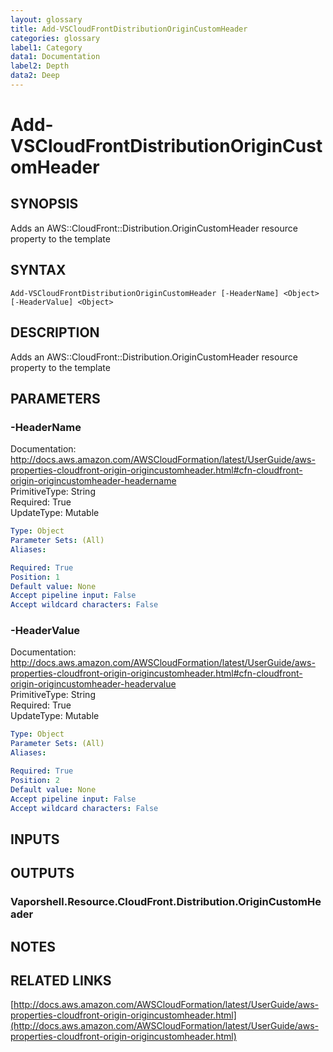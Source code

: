 ```yaml
---
layout: glossary
title: Add-VSCloudFrontDistributionOriginCustomHeader
categories: glossary
label1: Category
data1: Documentation
label2: Depth
data2: Deep
---
```


# Add-VSCloudFrontDistributionOriginCustomHeader

## SYNOPSIS
Adds an AWS::CloudFront::Distribution.OriginCustomHeader resource property to the template

## SYNTAX

```
Add-VSCloudFrontDistributionOriginCustomHeader [-HeaderName] <Object> [-HeaderValue] <Object>
```

## DESCRIPTION
Adds an AWS::CloudFront::Distribution.OriginCustomHeader resource property to the template

## PARAMETERS

### -HeaderName
Documentation: http://docs.aws.amazon.com/AWSCloudFormation/latest/UserGuide/aws-properties-cloudfront-origin-origincustomheader.html#cfn-cloudfront-origin-origincustomheader-headername    
PrimitiveType: String    
Required: True    
UpdateType: Mutable

```yaml
Type: Object
Parameter Sets: (All)
Aliases: 

Required: True
Position: 1
Default value: None
Accept pipeline input: False
Accept wildcard characters: False
```

### -HeaderValue
Documentation: http://docs.aws.amazon.com/AWSCloudFormation/latest/UserGuide/aws-properties-cloudfront-origin-origincustomheader.html#cfn-cloudfront-origin-origincustomheader-headervalue    
PrimitiveType: String    
Required: True    
UpdateType: Mutable

```yaml
Type: Object
Parameter Sets: (All)
Aliases: 

Required: True
Position: 2
Default value: None
Accept pipeline input: False
Accept wildcard characters: False
```

## INPUTS

## OUTPUTS

### Vaporshell.Resource.CloudFront.Distribution.OriginCustomHeader

## NOTES

## RELATED LINKS

[http://docs.aws.amazon.com/AWSCloudFormation/latest/UserGuide/aws-properties-cloudfront-origin-origincustomheader.html](http://docs.aws.amazon.com/AWSCloudFormation/latest/UserGuide/aws-properties-cloudfront-origin-origincustomheader.html)

